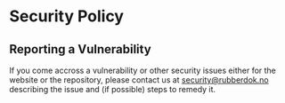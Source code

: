 # Security Policy

## Reporting a Vulnerability

If you come accross a vulnerability or other security issues either for the website or the repository, please contact us at [security@rubberdok.no](mailto:security@rubberdok.no) describing the issue and (if possible) steps to remedy it.
